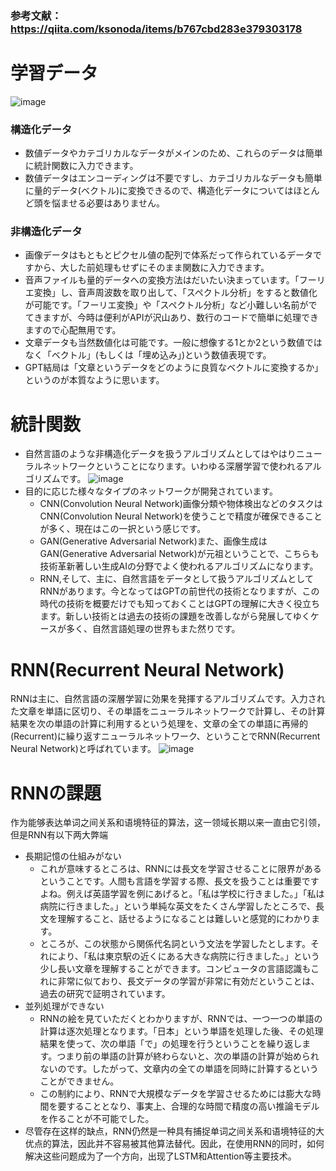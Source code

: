 ### 参考文献：https://qiita.com/ksonoda/items/b767cbd283e379303178

# 学習データ
![image](https://github.com/user-attachments/assets/5a02effd-cf23-45f2-abf6-74ccc156befa)
### 構造化データ
- 数値データやカテゴリカルなデータがメインのため、これらのデータは簡単に統計関数に入力できます。
- 数値データはエンコーディングは不要ですし、カテゴリカルなデータも簡単に量的データ(ベクトル)に変換できるので、構造化データについてはほとんど頭を悩ませる必要はありません。

### 非構造化データ
- 画像データはもともとピクセル値の配列で体系だって作られているデータですから、大した前処理もせずにそのまま関数に入力できます。
- 音声ファイルも量的データへの変換方法はだいたい決まっています。「フーリエ変換」し、音声周波数を取り出して、「スペクトル分析」をすると数値化が可能です。「フーリエ変換」や「スペクトル分析」など小難しい名前がでてきますが、今時は便利がAPIが沢山あり、数行のコードで簡単に処理できますので心配無用です。
- 文章データも当然数値化は可能です。一般に想像する1とか2という数値ではなく「ベクトル」(もしくは「埋め込み」)という数値表現です。
- GPT結局は「文章というデータをどのように良質なベクトルに変換するか」というのが本質なように思います。

# 統計関数
- 自然言語のような非構造化データを扱うアルゴリズムとしてはやはりニューラルネットワークということになります。いわゆる深層学習で使われるアルゴリズムです。
![image](https://github.com/user-attachments/assets/cee953f9-193c-4f5b-9621-749bd4677363)
- 目的に応じた様々なタイプのネットワークが開発されています。
  - CNN(Convolution Neural Network)画像分類や物体検出などのタスクはCNN(Convolution Neural Network)を使うことで精度が確保できることが多く、現在はこの一択という感じです。
  - GAN(Generative Adversarial Network)また、画像生成はGAN(Generative Adversarial Network)が元祖ということで、こちらも技術革新著しい生成AIの分野でよく使われるアルゴリズムになります。
  - RNN,そして、主に、自然言語をデータとして扱うアルゴリズムとしてRNNがあります。今となってはGPTの前世代の技術となりますが、この時代の技術を概要だけでも知っておくことはGPTの理解に大きく役立ちます。新しい技術とは過去の技術の課題を改善しながら発展してゆくケースが多く、自然言語処理の世界もまた然りです。

# RNN(Recurrent Neural Network)
RNNは主に、自然言語の深層学習に効果を発揮するアルゴリズムです。入力された文章を単語に区切り、その単語をニューラルネットワークで計算し、その計算結果を次の単語の計算に利用するという処理を、文章の全ての単語に再帰的(Recurrent)に繰り返すニューラルネットワーク、ということでRNN(Recurrent Neural Network)と呼ばれています。
![image](https://github.com/user-attachments/assets/7d58f0e8-1b65-4154-85da-1c00ca23c883)

# RNNの課題
作为能够表达单词之间关系和语境特征的算法，这一领域长期以来一直由它引领，但是RNN有以下两大弊端

- 長期記憶の仕組みがない
  - これが意味するところは、RNNには長文を学習させることに限界があるということです。人間も言語を学習する際、長文を扱うことは重要ですよね。例えば英語学習を例にあげると。「私は学校に行きました。」「私は病院に行きました。」という単純な英文をたくさん学習したところで、長文を理解すること、話せるようになることは難しいと感覚的にわかります。
  - ところが、この状態から関係代名詞という文法を学習したとします。それにより、「私は東京駅の近くにある大きな病院に行きました。」という少し長い文章を理解することができます。コンピュータの言語認識もこれに非常に似ており、長文データの学習が非常に有効だということは、過去の研究で証明されています。
- 並列処理ができない
  - RNNの絵を見ていただくとわかりますが、RNNでは、一つ一つの単語の計算は逐次処理となります。「日本」という単語を処理した後、その処理結果を使って、次の単語「で」の処理を行うということを繰り返します。つまり前の単語の計算が終わらないと、次の単語の計算が始められないのです。したがって、文章内の全ての単語を同時に計算するということができません。
  - この制約により、RNNで大規模なデータを学習させるためには膨大な時間を要することとなり、事実上、合理的な時間で精度の高い推論モデルを作ることが不可能でした。
- 尽管存在这样的缺点，RNN仍然是一种具有捕捉单词之间关系和语境特征的大优点的算法，因此并不容易被其他算法替代。因此，在使用RNN的同时，如何解决这些问题成为了一个方向，出现了LSTM和Attention等主要技术。

